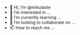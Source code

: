 - 👋 Hi, I’m @mikulaste
- 👀 I’m interested in ...
- 🌱 I’m currently learning ...
- 💞️ I’m looking to collaborate on ...
- 📫 How to reach me ...

<!---
mikulaste/mikulaste is a ✨ special ✨ repository because its `README.md` (this file) appears on your GitHub profile.
You can click the Preview link to take a look at your changes.
--->
